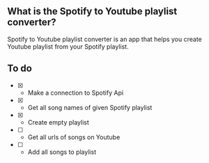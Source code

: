 ## What is the Spotify to Youtube playlist converter?

Spotify to Youtube playlist converter is an app that helps you create Youtube playlist from your Spotify playlist.

## To do

- [x] - Make a connection to Spotify Api
- [x] - Get all song names of given Spotify playlist
- [x] - Create empty playlist
- [ ] - Get all urls of songs on Youtube
- [ ] - Add all songs to playlist
